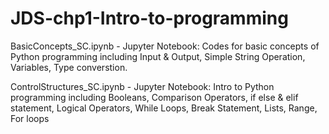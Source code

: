 # JDS-chp1-Intro-to-programming

BasicConcepts_SC.ipynb - Jupyter Notebook: Codes for basic concepts of Python programming including Input & Output, Simple String Operation, Variables, Type converstion.

ControlStructures_SC.ipynb - Jupyter Notebook: Intro to Python programming including Booleans, Comparison Operators, if else & elif statement, Logical Operators, While Loops, Break Statement, Lists, Range, For loops
